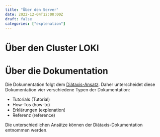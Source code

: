 ```yaml
---
title: "Über den Server"
date: 2022-12-04T12:00:00Z
draft: false
categories: ["explenation"]
---
```


# Über den Cluster LOKI

# Über die Dokumentation
Die Dokumentation folgt dem [Diátaxis-Ansatz](https://diataxis.fr/).
Daher unterscheidet diese Dokumentation vier verschiedene Typen der Dokumentation:

- Tutorials (Tutorial)
- How-Tos (how-to)
- Erklärungen (explenation)
- Referenz (reference)

Die unterschiedlichen Ansätze können der Diátaxis-Dokumentation entnommen werden.
